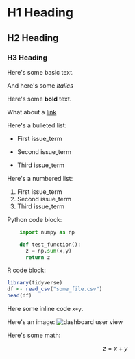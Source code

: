 # H1 Heading

## H2 Heading

### H3 Heading

Here's some basic text.

And here's some *italics*

Here's some **bold** text.

What about a [link](https://youtube.com)

Here's a bulleted list:
* First issue_term
+ Second issue_term
- Third issue_term

Here's a numbered list:
1. First issue_term
2. Second issue_term
3. Third issue_term

Python code block:
```Python
    import numpy as np

    def test_function():
      z = np.sum(x,y)
      return z
```

R code block:
```r
library(tidyverse)
df <- read_csv("some_file.csv")
head(df)
```

Here some inline code `x+y`.

Here's an image:
<img src="{{ site.url }}{{ site.baseurl }}/images/dashboard/Dashboard.png" alt="dashboard user view">

Here's some math:

$$z=x+y$$
